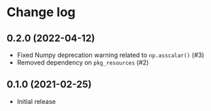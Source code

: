 # Change log

## 0.2.0 (2022-04-12)

* Fixed Numpy deprecation warning related to `np.asscalar()` (#3)
* Removed dependency on `pkg_resources` (#2)


## 0.1.0 (2021-02-25)

* Initial release
